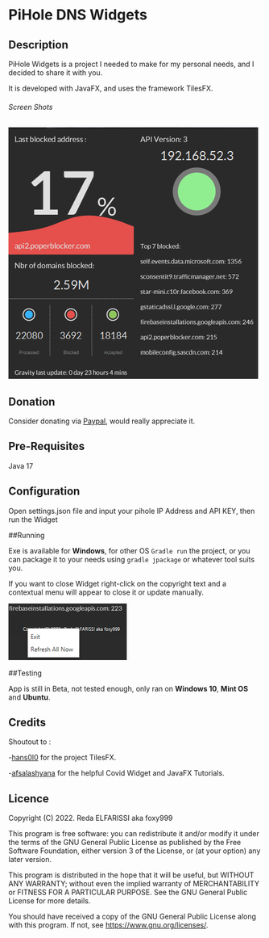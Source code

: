 # PiHole DNS Widgets

## Description
PiHole Widgets is a project I needed to make for my personal needs, and I decided to share it with you.

It is developed with JavaFX, and uses the framework TilesFX.

###### Screen Shots

![img.png](img.png)

## Donation
Consider donating via [Paypal](https://paypal.me/foxinflames), would really appreciate it.


## Pre-Requisites

Java 17

## Configuration

Open settings.json file and input your pihole IP Address and API KEY, then run the Widget

##Running

Exe is available for **Windows**, for other OS `Gradle run` the project, or you can package it to your needs using `gradle jpackage` or whatever tool suits you.

If you want to close Widget right-click on the copyright text and a contextual menu will appear to close it or update manually.

![img_2.png](img_2.png)

##Testing

App is still in Beta, not tested enough, only ran on **Windows 10**, **Mint OS** and **Ubuntu**.


## Credits
<div>
Shoutout to :

-<a href="https://github.com/HanSolo/tilesfx" title="hans0l0">hans0l0</a> for the project TilesFX.
 
-<a href="https://github.com/afsalashyana" title="afsalashyana">afsalashyana</a> for the helpful Covid Widget and JavaFX Tutorials.

</div>

## Licence
Copyright (C) 2022.  Reda ELFARISSI aka foxy999


This program is free software: you can redistribute it and/or modify
it under the terms of the GNU General Public License as published by
the Free Software Foundation, either version 3 of the License, or
(at your option) any later version.

This program is distributed in the hope that it will be useful,
but WITHOUT ANY WARRANTY; without even the implied warranty of
MERCHANTABILITY or FITNESS FOR A PARTICULAR PURPOSE.  See the
GNU General Public License for more details.

You should have received a copy of the GNU General Public License
along with this program.  If not, see <https://www.gnu.org/licenses/>.         